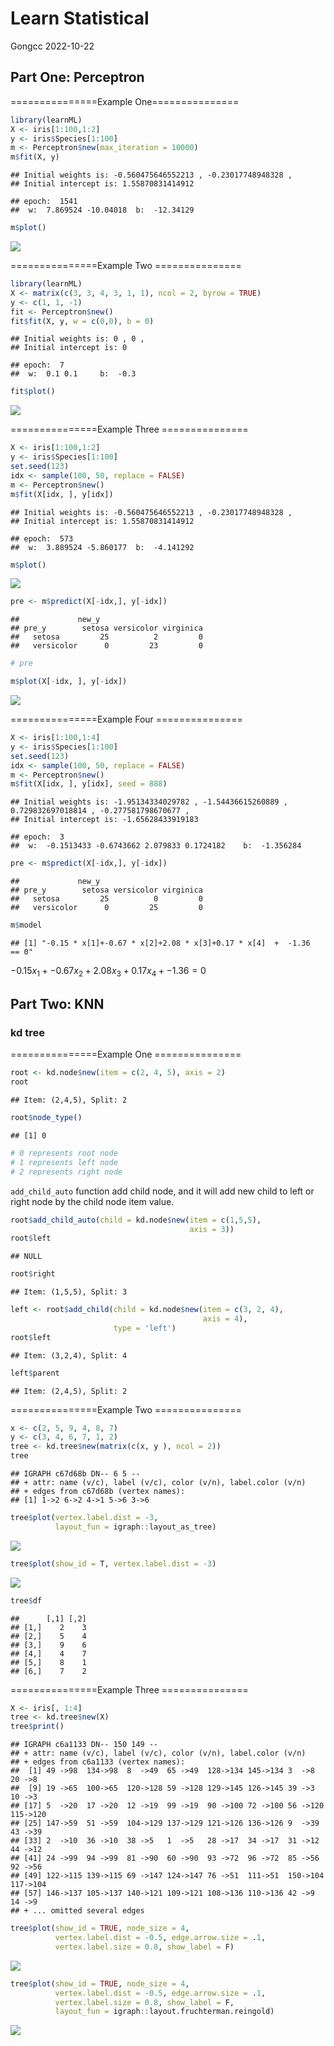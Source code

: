 Learn Statistical
================
Gongcc
2022-10-22

## Part One: Perceptron

===============Example One===============

``` r
library(learnML)
X <- iris[1:100,1:2]
y <- iris$Species[1:100]
m <- Perceptron$new(max_iteration = 10000)
m$fit(X, y)
```

    ## Initial weights is: -0.560475646552213 , -0.23017748948328 , 
    ## Initial intercept is: 1.55870831414912

    ## epoch:  1541  
    ##  w:  7.869524 -10.04018  b:  -12.34129

``` r
m$plot()
```

![](README_files/figure-gfm/unnamed-chunk-2-1.png)<!-- -->

===============Example Two ===============

``` r
library(learnML)
X <- matrix(c(3, 3, 4, 3, 1, 1), ncol = 2, byrow = TRUE)
y <- c(1, 1, -1)
fit <- Perceptron$new()
fit$fit(X, y, w = c(0,0), b = 0)
```

    ## Initial weights is: 0 , 0 , 
    ## Initial intercept is: 0

    ## epoch:  7  
    ##  w:  0.1 0.1     b:  -0.3

``` r
fit$plot()
```

![](README_files/figure-gfm/unnamed-chunk-4-1.png)<!-- -->

===============Example Three ===============

``` r
X <- iris[1:100,1:2]
y <- iris$Species[1:100]
set.seed(123)
idx <- sample(100, 50, replace = FALSE)
m <- Perceptron$new()
m$fit(X[idx, ], y[idx])
```

    ## Initial weights is: -0.560475646552213 , -0.23017748948328 , 
    ## Initial intercept is: 1.55870831414912

    ## epoch:  573  
    ##  w:  3.889524 -5.860177  b:  -4.141292

``` r
m$plot()
```

![](README_files/figure-gfm/unnamed-chunk-6-1.png)<!-- -->

``` r
pre <- m$predict(X[-idx,], y[-idx])
```

    ##             new_y
    ## pre_y        setosa versicolor virginica
    ##   setosa         25          2         0
    ##   versicolor      0         23         0

``` r
# pre
```

``` r
m$plot(X[-idx, ], y[-idx])
```

![](README_files/figure-gfm/unnamed-chunk-8-1.png)<!-- -->

===============Example Four ===============

``` r
X <- iris[1:100,1:4]
y <- iris$Species[1:100]
set.seed(123)
idx <- sample(100, 50, replace = FALSE)
m <- Perceptron$new()
m$fit(X[idx, ], y[idx], seed = 888)
```

    ## Initial weights is: -1.95134334029782 , -1.54436615260889 , 0.729832697018814 , -0.277581798670677 , 
    ## Initial intercept is: -1.65628433919183

    ## epoch:  3  
    ##  w:  -0.1513433 -0.6743662 2.079833 0.1724182    b:  -1.356284

``` r
pre <- m$predict(X[-idx,], y[-idx])
```

    ##             new_y
    ## pre_y        setosa versicolor virginica
    ##   setosa         25          0         0
    ##   versicolor      0         25         0

``` r
m$model
```

    ## [1] "-0.15 * x[1]+-0.67 * x[2]+2.08 * x[3]+0.17 * x[4]  +  -1.36  == 0"

$- 0.15 x_{1} + - 0.67 x_{2} + 2.08 x_{3} + 0.17 x_{4} + - 1.36 = 0$

## Part Two: KNN

### kd tree

===============Example One ===============

``` r
root <- kd.node$new(item = c(2, 4, 5), axis = 2)
root
```

    ## Item: (2,4,5), Split: 2

``` r
root$node_type()
```

    ## [1] 0

``` r
# 0 represents root node
# 1 represents left node
# 2 represents right node
```

`add_child_auto` function add child node, and it will add new child to
left or right node by the child node item value.

``` r
root$add_child_auto(child = kd.node$new(item = c(1,5,5), 
                                        axis = 3))
root$left
```

    ## NULL

``` r
root$right
```

    ## Item: (1,5,5), Split: 3

``` r
left <- root$add_child(child = kd.node$new(item = c(3, 2, 4),
                                           axis = 4), 
                       type = 'left')
root$left
```

    ## Item: (3,2,4), Split: 4

``` r
left$parent
```

    ## Item: (2,4,5), Split: 2

===============Example Two ===============

``` r
x <- c(2, 5, 9, 4, 8, 7)
y <- c(3, 4, 6, 7, 1, 2)
tree <- kd.tree$new(matrix(c(x, y ), ncol = 2))
tree
```

    ## IGRAPH c67d68b DN-- 6 5 -- 
    ## + attr: name (v/c), label (v/c), color (v/n), label.color (v/n)
    ## + edges from c67d68b (vertex names):
    ## [1] 1->2 6->2 4->1 5->6 3->6

``` r
tree$plot(vertex.label.dist = -3, 
          layout_fun = igraph::layout_as_tree)
```

![](README_files/figure-gfm/unnamed-chunk-18-1.png)<!-- -->

``` r
tree$plot(show_id = T, vertex.label.dist = -3)
```

![](README_files/figure-gfm/unnamed-chunk-19-1.png)<!-- -->

``` r
tree$df
```

    ##      [,1] [,2]
    ## [1,]    2    3
    ## [2,]    5    4
    ## [3,]    9    6
    ## [4,]    4    7
    ## [5,]    8    1
    ## [6,]    7    2

===============Example Three ===============

``` r
X <- iris[, 1:4]
tree <- kd.tree$new(X)
tree$print()
```

    ## IGRAPH c6a1133 DN-- 150 149 -- 
    ## + attr: name (v/c), label (v/c), color (v/n), label.color (v/n)
    ## + edges from c6a1133 (vertex names):
    ##  [1] 49 ->98  134->98  8  ->49  65 ->49  128->134 145->134 3  ->8   20 ->8  
    ##  [9] 19 ->65  100->65  120->128 59 ->128 129->145 126->145 39 ->3   10 ->3  
    ## [17] 5  ->20  17 ->20  12 ->19  99 ->19  90 ->100 72 ->100 56 ->120 115->120
    ## [25] 147->59  51 ->59  104->129 137->129 121->126 136->126 9  ->39  43 ->39 
    ## [33] 2  ->10  36 ->10  38 ->5   1  ->5   28 ->17  34 ->17  31 ->12  44 ->12 
    ## [41] 24 ->99  94 ->99  81 ->90  60 ->90  93 ->72  96 ->72  85 ->56  92 ->56 
    ## [49] 122->115 139->115 69 ->147 124->147 76 ->51  111->51  150->104 117->104
    ## [57] 146->137 105->137 140->121 109->121 108->136 110->136 42 ->9   14 ->9  
    ## + ... omitted several edges

``` r
tree$plot(show_id = TRUE, node_size = 4, 
          vertex.label.dist = -0.5, edge.arrow.size = .1,
          vertex.label.size = 0.8, show_label = F)
```

![](README_files/figure-gfm/unnamed-chunk-22-1.png)<!-- -->

``` r
tree$plot(show_id = TRUE, node_size = 4, 
          vertex.label.dist = -0.5, edge.arrow.size = .1,
          vertex.label.size = 0.8, show_label = F, 
          layout_fun = igraph::layout.fruchterman.reingold)
```

![](README_files/figure-gfm/unnamed-chunk-23-1.png)<!-- -->
